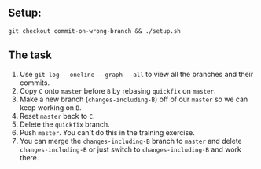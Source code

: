 ## Setup:
```shell
git checkout commit-on-wrong-branch && ./setup.sh
```

## The task

1. Use `git log --oneline --graph --all` to view all the branches and their commits.
2. Copy `C` onto `master` before `B` by rebasing `quickfix` on `master`.
3. Make a new branch (`changes-including-B`) off of our `master` so we can keep working on `B`.
4. Reset `master` back to `C`.
5. Delete the `quickfix` branch.
6. Push `master`. You can't do this in the training exercise.
7. You can merge the `changes-including-B` branch to `master` and delete `changes-including-B` or just switch to `changes-including-B` and work there.
